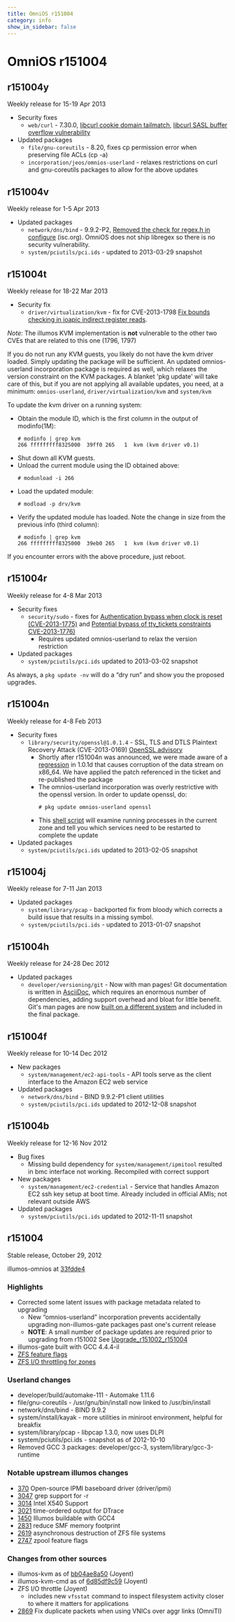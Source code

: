 ```yaml
---
title: OmniOS r151004
category: info
show_in_sidebar: false
---
```


# OmniOS r151004

## r151004y

Weekly release for 15-19 Apr 2013

* Security fixes
  * `web/curl` - 7.30.0, [libcurl cookie domain tailmatch](http://curl.haxx.se/docs/adv_20130412.html),
    [libcurl SASL buffer overflow vulnerability](http://curl.haxx.se/docs/adv_20130206.html)
* Updated packages
  * `file/gnu-coreutils` - 8.20, fixes cp permission error when preserving file ACLs (cp -a)
  * `incorporation/jeos/omnios-userland` - relaxes restrictions on curl and
    gnu-coreutils packages to allow for the above updates

## r151004v

Weekly release for 1-5 Apr 2013

* Updated packages
  * `network/dns/bind` - 9.9.2-P2, [Removed the check for regex.h in configure](https://kb.isc.org/article/AA-00889) (isc.org).  OmniOS does not ship libregex so there is no security vulnerability.
  * `system/pciutils/pci.ids` - updated to 2013-03-29 snapshot

## r151004t

Weekly release for 18-22 Mar 2013

* Security fix
  * `driver/virtualization/kvm` - fix for CVE-2013-1798
    [Fix bounds checking in ioapic indirect register reads](http://seclists.org/oss-sec/2013/q1/702).

*Note:* The illumos KVM implementation is **not** vulnerable to the
other two CVEs that are related to this one (1796, 1797)

If you do not run any KVM guests, you likely do not have the kvm driver
loaded. Simply updating the package will be sufficient. An updated
omnios-userland incorporation package is required as well, which relaxes
the version constraint on the KVM packages. A blanket 'pkg update' will
take care of this, but if you are not applying all available updates,
you need, at a minimum: `omnios-userland`, `driver/virtualization/kvm` and `system/kvm`

To update the kvm driver on a running system:

* Obtain the module ID, which is the first column in the output of modinfo(1M):
  ```
  # modinfo | grep kvm
  266 fffffffff8325000  39ff0 265   1  kvm (kvm driver v0.1)
  ```
* Shut down all KVM guests.
* Unload the current module using the ID obtained above:
  ```
  # modunload -i 266
  ```
* Load the updated module:
  ```
  # modload -p drv/kvm
  ```
* Verify the updated module has loaded.  Note the change in size from the previous info (third column):
  ```
  # modinfo | grep kvm
  266 fffffffff8325000  39eb0 265   1  kvm (kvm driver v0.1)
  ```

If you encounter errors with the above procedure, just reboot.

## r151004r

Weekly release for 4-8 Mar 2013

* Security fixes
  * `security/sudo` - fixes for
    [Authentication bypass when clock is reset (CVE-2013-1775)](http://www.sudo.ws/sudo/alerts/epoch_ticket.html) and
    [Potential bypass of tty_tickets constraints CVE-2013-1776)](http://www.sudo.ws/sudo/alerts/tty_tickets.html)
    * Requires updated omnios-userland to relax the version restriction
* Updated packages
  * `system/pciutils/pci.ids` updated to 2013-03-02 snapshot

As always, a `pkg update -nv` will do a “dry run” and show you the
proposed upgrades.

## r151004n

Weekly release for 4-8 Feb 2013

* Security fixes
  * `library/security/openssl@1.0.1.4` - SSL, TLS and DTLS Plaintext
    Recovery Attack (CVE-2013-0169)
    [OpenSSL advisory](http://www.openssl.org/news/secadv_20130205.txt)
    * Shortly after r151004n was announced, we were made aware of a
      [regression](http://rt.openssl.org/Ticket/Display.html?id=2975)
      in 1.0.1d that causes corruption of the data stream on x86_64.
      We have applied the patch referenced in the ticket and re-published
      the package
    * The omnios-userland incorporation was overly restrictive with the
      openssl version. In order to update openssl, do:
      ```
      # pkg update omnios-userland openssl
      ```
    * This [shell script](https://github.com/omniosorg/omnios-wiki/blob/master/Attachments/ssl_services_to_restart.sh)
      will examine running processes in the current zone and tell you which services
      need to be restarted to complete the update
* Updated packages
  * `system/pciutils/pci.ids` updated to 2013-02-05 snapshot

## r151004j

Weekly release for 7-11 Jan 2013

* Updated packages
  * `system/library/pcap` - backported fix from bloody which corrects a build issue that results in a missing symbol.
  * `system/pciutils/pci.ids` - updated to 2013-01-07 snapshot

## r151004h

Weekly release for 24-28 Dec 2012

* Updated packages
  * `developer/versioning/git` - Now with man pages! Git documentation is written in
    [AsciiDoc](http://www.methods.co.nz/asciidoc/), which requires an enormous number
    of dependencies, adding support overhead and bloat for little benefit. Git's man
    pages are now [built on a different system](BuildInstructions.md#git) and included
    in the final package.

## r151004f

Weekly release for 10-14 Dec 2012

* New packages
  * `system/management/ec2-api-tools` - API tools serve as the client interface to
    the Amazon EC2 web service
* Updated packages
  * `network/dns/bind` - BIND 9.9.2-P1 client utilities
  * `system/pciutils/pci.ids` updated to 2012-12-08 snapshot

## r151004b

Weekly release for 12-16 Nov 2012

* Bug fixes
  * Missing build dependency for `system/management/ipmitool` resulted in bmc
    interface not working. Recompiled with correct support
* New packages
  * `system/management/ec2-credential` - Service that handles Amazon EC2 ssh key
    setup at boot time. Already included in official AMIs; not relevant outside AWS
* Updated packages
  * `system/pciutils/pci.ids` updated to 2012-11-11 snapshot

## r151004

Stable release, October 29, 2012

illumos-omnios at
[33fdde4](https://omnios.omniti.com/changeset.php/core/illumos-omnios/33fdde4db8344e316d03e0582b73cdc5608c8f1e)

### Highlights

* Corrected some latent issues with package metadata related to upgrading
  * New “omnios-userland” incorporation prevents accidentally upgrading
    non-illumos-gate packages past one's current release
  * **NOTE**: A small number of package updates are required prior to upgrading from r151002
    See [Upgrade_r151002_r151004](https://github.com/omniosorg/omnios-wiki/blob/master/Upgrade_r151002_r151004.md)
* illumos-gate built with GCC 4.4.4-il
* [ZFS feature flags](http://www.mail-archive.com/zfs-discuss@opensolaris.org/msg45854.html)
* [ZFS I/O throttling for zones](http://dtrace.org/blogs/wdp/2011/03/our-zfs-io-throttle/)

### Userland changes

* developer/build/automake-111 - Automake 1.11.6
* file/gnu-coreutils - /usr/gnu/bin/install now linked to /usr/bin/install
* network/dns/bind - BIND 9.9.2
* system/install/kayak - more utilities in miniroot environment, helpful for breakfix
* system/library/pcap - libpcap 1.3.0, now uses DLPI
* system/pciutils/pci.ids - snapshot as of 2012-10-10
* Removed GCC 3 packages: developer/gcc-3, system/library/gcc-3-runtime

### Notable upstream illumos changes

* [370](https://www.illumos.org/issues/370) Open-source IPMI baseboard driver (driver/ipmi)
* [3047](https://www.illumos.org/issues/3047) grep support for -r
* [3014](https://www.illumos.org/issues/3014) Intel X540 Support
* [3021](https://www.illumos.org/issues/3021) time-ordered output for DTrace
* [1450](https://www.illumos.org/issues/1450) Illumos buildable with GCC4
* [2831](https://www.illumos.org/issues/2831) reduce SMF memory footprint
* [2619](https://www.illumos.org/issues/2619) asynchronous destruction of ZFS file systems
* [2747](https://www.illumos.org/issues/2747) zpool feature flags

### Changes from other sources

* illumos-kvm as of [bb04ae8a50](https://github.com/joyent/illumos-kvm/commit/bb04ae8a50029589b0b2df66bcb1136c1624d72a) (Joyent)
* illumos-kvm-cmd as of [6d85df9c59](https://github.com/joyent/illumos-kvm-cmd/commit/6d85df9c5991c26ead6195ef6eed31e604b14db5) (Joyent)
* ZFS I/O throttle (Joyent)
  * includes new `vfsstat` command to inspect filesystem activity
    closer to where it matters for applications
* [2869](https://www.illumos.org/issues/2869) Fix duplicate packets when using VNICs over aggr links (OmniTI)
